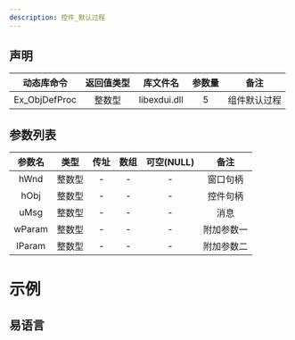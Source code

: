 ```yaml
---
description: 控件_默认过程
---
```





## 声明

|  动态库命令   | 返回值类型 |   库文件名   | 参数量 |     备注     |
| :-----------: | :--------: | :----------: | :----: | :----------: |
| Ex_ObjDefProc |   整数型   | libexdui.dll |   5    | 组件默认过程 |

## 参数列表

| 参数名 |  类型  | 传址 | 数组 | 可空(NULL) |    备注    |
| :----: | :----: | :--: | :--: | :--------: | :--------: |
|  hWnd  | 整数型 |  -   |  -   |     -      |  窗口句柄  |
|  hObj  | 整数型 |  -   |  -   |     -      |  控件句柄  |
|  uMsg  | 整数型 |  -   |  -   |     -      |    消息    |
| wParam | 整数型 |  -   |  -   |     -      | 附加参数一 |
| lParam | 整数型 |  -   |  -   |     -      | 附加参数二 |


# 示例

## 易语言

```basic

```

